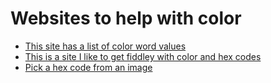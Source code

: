 # Websites to help with color

* [This site has a list of color word values](https://developer.mozilla.org/en-US/docs/Web/CSS/color_value)
* [This is a site I like to get fiddley with color and hex codes](https://www.color-hex.com/)
* [Pick a hex code from an image](https://imagecolorpicker.com/)
